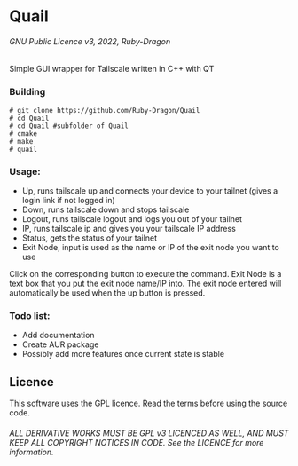 # Quail

###### GNU Public Licence v3, 2022, Ruby-Dragon

Simple GUI wrapper for Tailscale written in C++ with QT

### Building

```
# git clone https://github.com/Ruby-Dragon/Quail
# cd Quail
# cd Quail #subfolder of Quail
# cmake
# make
# quail
```

### Usage:
- Up, runs tailscale up and connects your device to your tailnet (gives a login link if not logged in)
- Down, runs tailscale down and stops tailscale
- Logout, runs tailscale logout and logs you out of your tailnet
- IP, runs tailscale ip and gives you your tailscale IP address
- Status, gets the status of your tailnet
- Exit Node, input is used as the name or IP of the exit node you want to use

Click on the corresponding button to execute the command. Exit Node is a text box that you put the exit node name/IP into. The exit node entered will automatically be used
when the up button is pressed.

### Todo list:
- Add documentation
- Create AUR package
- Possibly add more features once current state is stable

## Licence

This software uses the GPL licence. Read the terms before using the source code.

###### ALL DERIVATIVE WORKS MUST BE GPL v3 LICENCED AS WELL, AND MUST KEEP ALL COPYRIGHT NOTICES IN CODE. See the LICENCE for more information.
